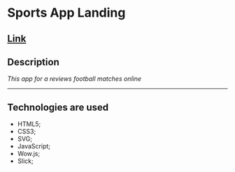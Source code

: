# Sports App Landing

[Link](https://ihor92.github.io/sports_app_landing/src/ "Demo")
---


Description
-------------------------
*This app for a reviews football matches online*

---

Technologies are used
-------------------------
* HTML5;
* CSS3;
* SVG;
* JavaScript;
* Wow.js;
* Slick;
